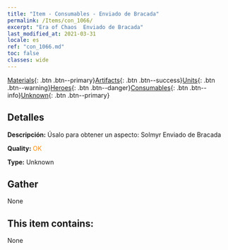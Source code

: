 ```yaml
---
title: "Item - Consumables - Enviado de Bracada"
permalink: /Items/con_1066/
excerpt: "Era of Chaos  Enviado de Bracada"
last_modified_at: 2021-03-31
locale: es
ref: "con_1066.md"
toc: false
classes: wide
---
```

 [Materials](/es/Items/){: .btn .btn--primary}[Artifacts](/es/Items/Artifacts/){: .btn .btn--success}[Units](/es/Items/Units/){: .btn .btn--warning}[Heroes](/es/Items/Heroes/){: .btn .btn--danger}[Consumables](/es/Items/Consumables/){: .btn .btn--info}[Unknown](/es/Items/Unknown/){: .btn .btn--primary}

## Detalles
 **Descripción:** Úsalo para obtener un aspecto: Solmyr Enviado de Bracada

 **Quality:** <span style="color: #FF8C00">OK</span>

 **Type:** Unknown

## Gather

  None

## This item contains:

  None

